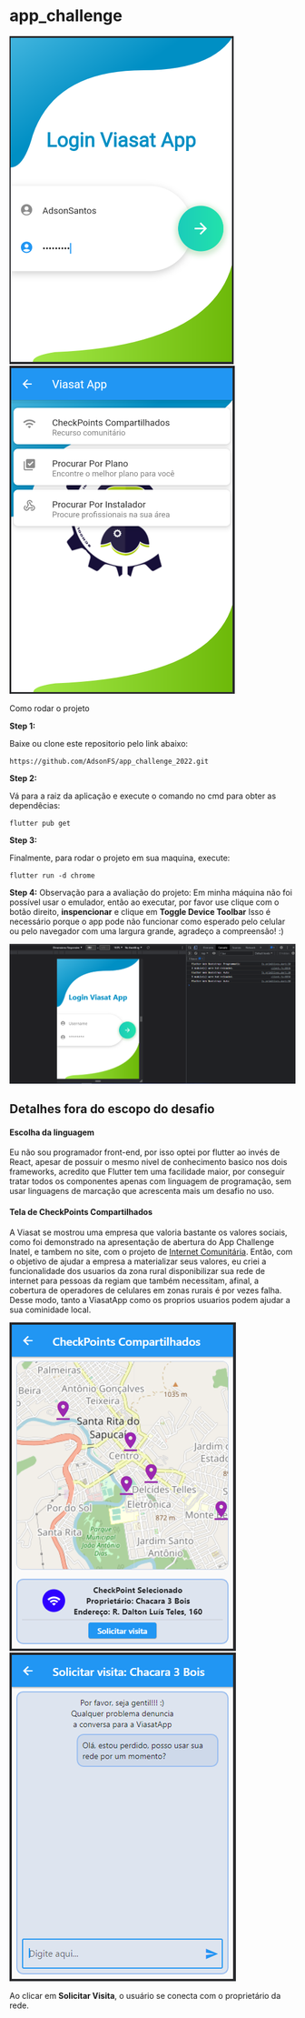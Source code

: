 # app_challenge

![Tela de Login](./assets/img/login_screen.png)
![Tela Inicial](./assets/img/home_screen.png)

Como rodar o projeto

**Step 1:**

Baixe ou clone este repositorio pelo link abaixo:

```
https://github.com/AdsonFS/app_challenge_2022.git
```

**Step 2:**

Vá para a raiz da aplicação e execute o comando no cmd para obter as dependêcias: 

```
flutter pub get 
```

**Step 3:**

Finalmente, para rodar o projeto em sua maquina, execute: 
```
flutter run -d chrome
```

**Step 4:**
Observação para a avaliação do projeto:
Em minha máquina não foi possível usar o emulador, então ao executar, por favor use clique com o botão direito, **inspencionar** e clique em **Toggle Device Toolbar**
Isso é necessário porque o app pode não funcionar como esperado pelo celular ou pelo navegador com uma largura grande, agradeço a compreensão! :)

![Modo de rodar o App Web](./assets/img/modo_device.png)

## Detalhes fora do escopo do desafio

#### Escolha da linguagem
Eu não sou programador front-end, por isso optei por flutter ao invés de React, apesar de possuir o mesmo nivel de conhecimento basico nos dois frameworks, acredito que Flutter tem uma facilidade maior, por conseguir tratar todos os componentes apenas com linguagem de programação, sem usar linguagens de marcação que acrescenta mais um desafio no uso.

#### Tela de CheckPoints Compartilhados
A Viasat se mostrou uma empresa que valoria bastante os valores sociais, como foi demonstrado na apresentação de abertura do App Challenge Inatel, e tambem no site, com o projeto de [Internet Comunitária](https://www.viasat.com/pt-br/internet-comunitario/internet-para-todos/).
Então, com o objetivo de ajudar a empresa a materializar seus valores, eu criei a funcionalidade dos usuarios da zona rural disponibilizar sua rede de internet para pessoas da regiam que também necessitam, afinal, a cobertura de operadores de celulares em zonas rurais é por vezes falha. Desse modo, tanto a ViasatApp como os proprios usuarios podem ajudar a sua cominidade local.

![Tela de CheckPoint](./assets/img/checkpoint_screen.png)
![Tela de Chat](./assets/img/chat_screen.png)

Ao clicar em **Solicitar Visita**, o usuário se conecta com o proprietário da rede.